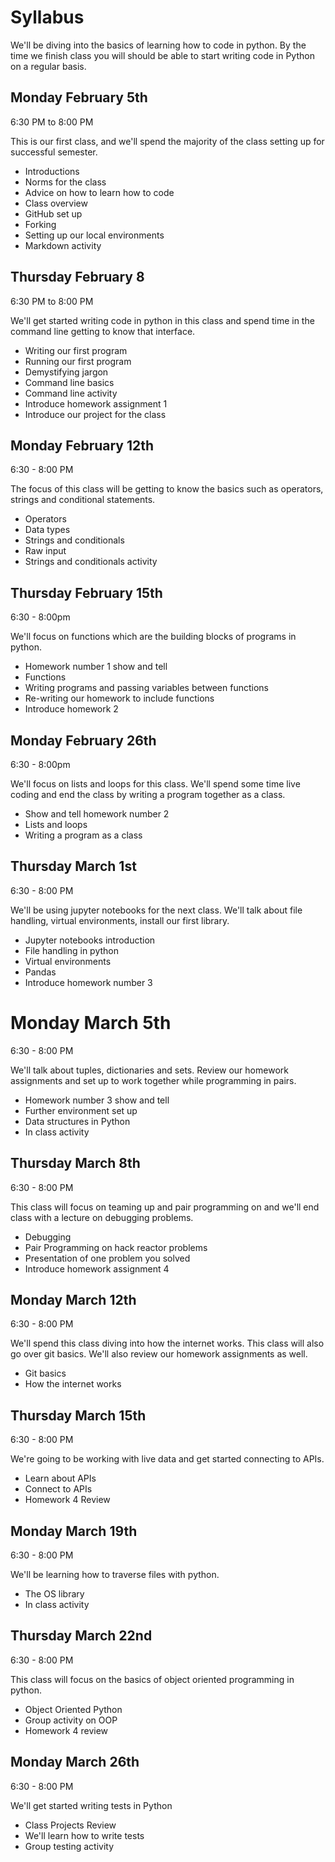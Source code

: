 # Syllabus

We'll be diving into the basics of learning how to code in python. By the time we finish class you will should be able to start writing code in Python on a regular basis.

## Monday February 5th
6:30 PM to 8:00 PM

This is our first class, and we'll spend the majority of the class setting up for successful semester.

- Introductions
- Norms for the class
- Advice on how to learn how to code
- Class overview
- GitHub set up
- Forking
- Setting up our local environments
- Markdown activity

## Thursday February 8
6:30 PM to 8:00 PM

We'll get started writing code in python in this class and spend time in the command line getting to know that interface.

- Writing our first program
- Running our first program
- Demystifying jargon
- Command line basics
- Command line activity
- Introduce homework assignment 1
- Introduce our project for the class

## Monday February 12th
6:30 - 8:00 PM

The focus of this class will be getting to know the basics such as operators, strings and conditional statements.

- Operators
- Data types
- Strings and conditionals
- Raw input
- Strings and conditionals activity

## Thursday February 15th
6:30 - 8:00pm

We'll focus on functions which are the building blocks of programs in python.

- Homework number 1 show and tell
- Functions
- Writing programs and passing variables between functions
- Re-writing our homework to include functions
- Introduce homework 2

## Monday February 26th
6:30 - 8:00pm

We'll focus on lists and loops for this class. We'll spend some time live coding and end the class by writing a program together as a class.

- Show and tell homework number 2
- Lists and loops
- Writing a program as a class

## Thursday March 1st
6:30 - 8:00 PM

We'll be using jupyter notebooks for the next class. We'll talk about file handling, virtual environments, install our first library.

- Jupyter notebooks introduction
- File handling in python
- Virtual environments
- Pandas
- Introduce homework number 3

# Monday March 5th
6:30 - 8:00 PM

We'll talk about tuples, dictionaries and sets. Review our homework assignments and set up to work together while programming in pairs.

- Homework number 3 show and tell
- Further environment set up
- Data structures in Python
- In class activity

## Thursday March 8th
6:30 - 8:00 PM

This class will focus on teaming up and pair programming on and we'll end class with a lecture on debugging problems.

- Debugging
- Pair Programming on hack reactor problems
- Presentation of one problem you solved
- Introduce homework assignment 4

## Monday March 12th
6:30 - 8:00 PM

We'll spend this class diving into how the internet works. This class will also go over git basics. We'll also review our homework assignments as well.

- Git basics
- How the internet works

## Thursday March 15th
6:30 - 8:00 PM

We're going to be working with live data and get started connecting to APIs.

- Learn about APIs
- Connect to APIs
- Homework 4 Review

## Monday March 19th
6:30 - 8:00 PM

We'll be learning how to traverse files with python.

- The OS library
- In class activity

## Thursday March 22nd
6:30 - 8:00 PM

This class will focus on the basics of object oriented programming in python.

- Object Oriented Python
- Group activity on OOP
- Homework 4 review

## Monday March 26th
6:30 - 8:00 PM

We'll get started writing tests in Python

- Class Projects Review
- We'll learn how to write tests
- Group testing activity
